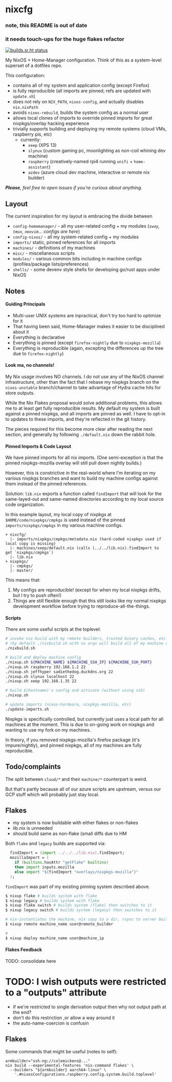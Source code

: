 # nixcfg

### note, this README is out of date

### it needs touch-ups for the huge flakes refactor

[![builds.sr.ht status](https://builds.sr.ht/~colemickens/nixcfg.svg)](https://builds.sr.ht/~colemickens/nixcfg?)

My NixOS + Home-Manager configuration. Think of this as a system-level superset of a dotfiles repo.

This configuration:
 * contains all of my system and application config (except Firefox)
 * is fully reproducible (all imports are pinned; refs are updated with `update.sh`)
 * does not rely on `NIX_PATH`, `nixos-config`, and actually disables `nix.nixPath`
 * avoids `nixos-rebuild`, builds the system config as a normal user
 * allows local clones of imports to override pinned imports for great nixpkgs/overlay hacking experience
 * trivially supports building and deploying my remote systems (cloud VMs, raspberry pis, etc)
   * currently:
     * `xeep` (XPS 13)
     * `slynux` (custom gaming pc, moonlighting as non-coil whining dev machine)
     * `raspberry` (creatively-named rpi4 running `unifi` + `home-assistant`)
     * `azdev` (azure cloud dev machine, interactive or remote nix builder)


_**Please**, feel free to open issues if you're curious about anything._

## Layout

The current inspiration for my layout is embracing the divide between 

- `config-homemanager/` - all my user-related config + my modules (*`sway`, `tmux`, `neovim`... configs are here*)
- `config-nixos/` - all my system-related config + my modules
- `imports/` static, pinned references for all imports
- `machines/` - definitions of my machines
- `misc/` - miscellaneous scripts
- `modules/` - various common bits including in machine configs (profiles/package lists/preferences)
- `shells/` - some devenv style shells for developing go/rust apps under NixOS

## Notes

#### Guiding Principals

* Multi-user UNIX systems are inpractical, don't try too hard to optimize for it
* That having been said, Home-Manager makes it easier to be disciplined about it
* Everything is declarative
* Everything is pinned (except `firefox-nightly` due to `nixpkgs-mozilla`)
* Everything is reproducible (again, excepting the differences up
  the tree due to `firefox-nightly`)

#### Look ma, no channels!

My Nix usage involves NO channels. I do not use any of the NixOS channel infrastructure,
other than the fact that I rebase my nixpkgs branch on the `nixos-unstable` branch/channel
to take advantage of Hydra cache hits for store outputs.

While the Nix Flakes proposal would solve additional problems, this allows me to at least get fully
reproducible results. My default my system is built against a pinned nixpkgs, and all imports are pinned
as well. I have to opt-in to updates to these imports, and they're reflected in the git history.

The pieces required for this become more clear after reading the next section, and generally by
following `./default.nix` down the rabbit hole.

#### Pinned Imports & Code Layout

We have pinned imports for all nix imports. (One semi-exception is that the
pinned nixpkgs-mozilla overlay will still pull down nightly builds.)

However, this is constrictive in the real-world where I'm iterating on my various
nixpkgs branches and want to build my machine configs against them instead of the pinned references.

Solution: `lib.nix` exports a function called `findImport` that will look 
for the same-layed-out and same-named directories according to my local source code organization.

In this example layout, my local copy of nixpkgs at `$HOME/code/nixpkgs/cmpkgs` is used instead of the pinned
`imports/nixpkgs/cmpkgs` in my various machine configs.

```
+ nixcfg/
  |- imports/nixpkgs/cmpkgs/metadata.nix (hard-coded nixpkgs used if local copy is missing)
  |- machines/xeep/default.nix (calls (../../lib.nix).findImport to get `nixpkgs/cmpkgs`)
  |- lib.nix
+ nixpkgs/
  |- cmpkgs/
  |- master/
```

This means that:

1. My configs are reproducible! (except for when my local nixpkgs drifts, but I try to push often!)
2. Things are still flexible enough that this still looks like my normal nixpkgs development workflow
   before trying to reproduce-all-the-things.

#### Scripts

There are some useful scripts at the toplevel:

```bash
# invoke nix-build with my remote builders, trusted binary caches, etc
# (by default ./nixbuild.sh with no args will build all of my machine configs)
./nixbuild.sh

# build and deploy machine config
./nixup.sh ${MACHINE_NAME} ${MACHINE_SSH_IP} ${MACHINE_SSH_PORT}
./nixup.sh raspberry 192.168.1.2 22
./nixup.sh jeffhyper sadiethedog.duckdns.org 22
./nixup.sh slynux localhost 22
./nixup.sh xeep 192.168.1.35 22

# build $(hostname)'s config and activate (without using ssh)
./nixup.sh

# update imports (nixos-hardware, nixpkgs-mozilla, etc)
./update-imports.sh
```

Nixpkgs is specifically controlled, but currently just uses a local path for all machines at the moment. This is due to on-going work on nixpkgs and wanting to use my fork on my machines.

In theory, if you removed nixpkgs-mozilla's firefox package (it's impure/nightly), and pinned nixpkgs, all of my machines are fully reproducible.

## Todo/complaints

The split between `cloud/*` and their `machine/*` counterpart is weird.

But that's partly because all of our azure scripts are upstream, versus our GCP
stuff which will probably just stay local.


## Flakes

- my system is now buildable with either flakes or non-flakes
- lib.nix is unneeded
- should build same as non-flake (small diffs due to HM

Both `flake` and `legacy` builds are supported via:

  ```nix
    findImport = (import ../../../lib.nix).findImport;
    mozillaImport = (
      if (builtins.hasAttr "getFlake" builtins)
      then import inputs.mozilla
      else import "${findImport "overlays/nixpkgs-mozilla"}"
    );
  ```

`findImport` was part of my existing pinning system described above.

```bash
$ nixup flake # builds system with flake
$ nixup legacy # builds system with flake
$ nixup flake switch # builds system (flake) then switches to it
$ nixup legacy switch # builds system (legacy) then switches to it

# nix-instantiates the machine, nix copy to a dir, rsync to server build, cachix
$ nixup remote machine_name user@remote_builder

#
$ nixup deploy machine_name user@machine_ip
```

#### Flakes Feedback

TODO: consolidate here
# TODO: I wish outputs were restricted to a "outputs" attribute

- if we're restricted to single derivation output then why not output path at the end?
- don't do this restriction ,or allow a way around it
- the auto-name-coercion is confusin


## Flakes

Some commands that might be useful (notes to self):

```shell
armbuilder="ssh-ng://colemickens@..."
nix build --experimental-features 'nix-command flakes' \
  --builders "${armbuilder} aarch64-linux" \
    '.#nixosConfigurations.raspberry.config.system.build.toplevel'
```
